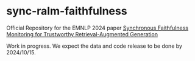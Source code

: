 # sync-ralm-faithfulness
Official Repository for the EMNLP 2024 paper [Synchronous Faithfulness Monitoring for Trustworthy Retrieval-Augmented Generation](https://arxiv.org/abs/2406.13692)

Work in progress. We expect the data and code release to be done by 2024/10/15.
